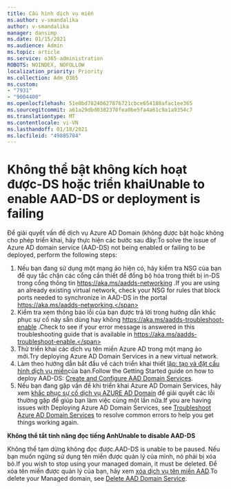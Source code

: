 ```yaml
---
title: Cấu hình dịch vụ miền
ms.author: v-smandalika
author: v-smandalika
manager: dansimp
ms.date: 01/15/2021
ms.audience: Admin
ms.topic: article
ms.service: o365-administration
ROBOTS: NOINDEX, NOFOLLOW
localization_priority: Priority
ms.collection: Adm_O365
ms.custom:
- "7931"
- "9004400"
ms.openlocfilehash: 51e0bd78240627876721cbce654188afac1ee365
ms.sourcegitcommit: a61a29dbd0382370fea0be5fa4a61c9a1a9354c7
ms.translationtype: MT
ms.contentlocale: vi-VN
ms.lasthandoff: 01/18/2021
ms.locfileid: "49885784"
---
```

# <a name="unable-to-enable-aad-ds-or-deployment-is-failing"></a><span data-ttu-id="5fa98-102">Không thể bật không kích hoạt được-DS hoặc triển khai</span><span class="sxs-lookup"><span data-stu-id="5fa98-102">Unable to enable AAD-DS or deployment is failing</span></span>

<span data-ttu-id="5fa98-103">Để giải quyết vấn đề dịch vụ Azure AD Domain (không được bật hoặc không cho phép triển khai, hãy thực hiện các bước sau đây:</span><span class="sxs-lookup"><span data-stu-id="5fa98-103">To solve the issue of Azure AD domain service (AAD-DS) not being enabled or failing to be deployed, perform the following steps:</span></span>

1. <span data-ttu-id="5fa98-104">Nếu bạn đang sử dụng một mạng ảo hiện có, hãy kiểm tra NSG của bạn để quy tắc chặn các cổng cần thiết để đồng bộ hóa trong thiết bị in-DS trong cổng thông tin https://aka.ms/aadds-networking .</span><span class="sxs-lookup"><span data-stu-id="5fa98-104">If you are using an already existing virtual network, check your NSG for rules that block ports needed to synchronize in AAD-DS in the portal https://aka.ms/aadds-networking.</span></span>
2. <span data-ttu-id="5fa98-105">Kiểm tra xem thông báo lỗi của bạn được trả lời trong hướng dẫn khắc phục sự cố này sẵn dùng hay không  https://aka.ms/aadds-troubleshoot-enable .</span><span class="sxs-lookup"><span data-stu-id="5fa98-105">Check to see if your error message is answered in this troubleshooting guide that is available in  https://aka.ms/aadds-troubleshoot-enable.</span></span>
3. <span data-ttu-id="5fa98-106">Thử triển khai các dịch vụ tên miền Azure AD trong một mạng ảo mới.</span><span class="sxs-lookup"><span data-stu-id="5fa98-106">Try deploying Azure AD Domain Services in a new virtual network.</span></span>
4. <span data-ttu-id="5fa98-107">Làm theo hướng dẫn bắt đầu về cách triển khai thiết [lập: tạo và đặt cấu hình dịch vụ miền](https://docs.microsoft.com/azure/active-directory-domain-services/tutorial-create-instance)của bạn.</span><span class="sxs-lookup"><span data-stu-id="5fa98-107">Follow the Getting Started guide on how to deploy AAD-DS: [Create and Configure AAD Domain Services](https://docs.microsoft.com/azure/active-directory-domain-services/tutorial-create-instance).</span></span>
5. <span data-ttu-id="5fa98-108">Nếu bạn đang gặp vấn đề khi triển khai Azure AD Domain Services, hãy xem [khắc phục sự cố dịch vụ AZURE AD Domain](https://docs.microsoft.com/azure/active-directory-domain-services/troubleshoot) để giải quyết các lỗi thường gặp để giúp bạn làm việc cùng một lần nữa.</span><span class="sxs-lookup"><span data-stu-id="5fa98-108">If you are having issues with Deploying Azure AD Domain Services, see [Troubleshoot Azure AD Domain Services](https://docs.microsoft.com/azure/active-directory-domain-services/troubleshoot) to resolve common errors to help you get things working again.</span></span> 

<span data-ttu-id="5fa98-109">**Không thể tắt tính năng đọc tiếng Anh**</span><span class="sxs-lookup"><span data-stu-id="5fa98-109">**Unable to disable AAD-DS**</span></span>

<span data-ttu-id="5fa98-110">Không thể tạm dừng không đọc được.</span><span class="sxs-lookup"><span data-stu-id="5fa98-110">AAD-DS is unable to be paused.</span></span> <span data-ttu-id="5fa98-111">Nếu bạn muốn ngừng sử dụng tên miền được quản lý của mình, nó phải bị xóa bỏ.</span><span class="sxs-lookup"><span data-stu-id="5fa98-111">If you wish to stop using your managed domain, it must be deleted.</span></span>
<span data-ttu-id="5fa98-112">Để xóa tên miền được quản lý của bạn, hãy xem [xóa dịch vụ tên miền AAD](https://docs.microsoft.com/azure/active-directory-domain-services/delete-aadds).</span><span class="sxs-lookup"><span data-stu-id="5fa98-112">To delete your Managed domain, see [Delete AAD Domain Service](https://docs.microsoft.com/azure/active-directory-domain-services/delete-aadds).</span></span>



